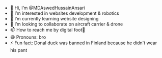 - 👋 Hi, I’m @MDAswedHussainAnsari
- 👀 I’m interested in websites development & robotics 
- 🌱 I’m currently learning website designing 
- 💞️ I’m looking to collaborate on aircraft carrier & drone 
- 📫 How to reach me by digital foot👣 
- 😄 Pronouns: bro
- ⚡ Fun fact: Donal duck was banned in Finland because he didn't wear his pant

<!---
MDAswedHussainAnsari/MDAswedHussainAnsari is a ✨ special ✨ repository because its `README.md` (this file) appears on your GitHub profile.
You can click the Preview link to take a look at your changes.
--->
